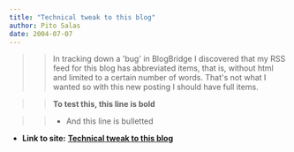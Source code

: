 ```yaml
---
title: "Technical tweak to this blog"
author: Pito Salas
date: 2004-07-07
---
```



>>

>> In tracking down a 'bug' in BlogBridge I discovered that my RSS feed for
this blog has abbreviated items, that is, without html and limited to a
certain number of words. That's not what I wanted so with this new posting I
should have full items.

>>

>> **To test this, this line is bold**

>>

>>   * And this line is bulletted

>>


* **Link to site:** **[Technical tweak to this blog](None)**
